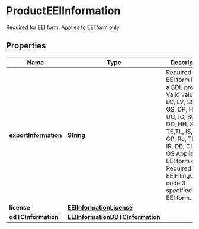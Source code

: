 

# ProductEEIInformation

Required for EEI form.  Applies to EEI form only.

## Properties

| Name | Type | Description | Notes |
|------------ | ------------- | ------------- | -------------|
|**exportInformation** | **String** | Required for EEI form id it is a SDL product. Valid values: LC, LV, SS,MS, GS, DP, HR, UG, IC, SC, DD, HH, SR, TE,TL, IS, CR, GP, RJ, TP, IP, IR, DB, CH, RS, OS  Applies to EEI form only. Required if EEIFilingOption code 3 specified for EEI form. |  [optional] |
|**license** | [**EEIInformationLicense**](EEIInformationLicense.md) |  |  [optional] |
|**ddTCInformation** | [**EEIInformationDDTCInformation**](EEIInformationDDTCInformation.md) |  |  [optional] |



